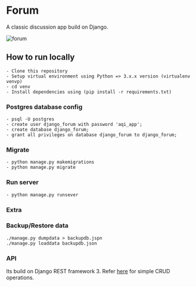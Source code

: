 # Forum
A classic discussion app build on Django.

![forum](https://user-images.githubusercontent.com/43197293/85027639-dc28de80-b199-11ea-8a0a-0d01d9a69e8f.png)

## How to run locally
```
- Clone this repository
- Setup virtual environment using Python => 3.x.x version (virtualenv venvp)
- cd venv
- Install dependencies using (pip install -r requirements.txt)
```

### Postgres database config
```
- psql -U postgres
- create user django_forum with password 'aqi_app';
- create database django_forum;
- grant all privileges on database django_forum to django_forum;
```

### Migrate
```
- python manage.py makemigrations
- python manage.py migrate
```

### Run server
```
- python manage.py runsever
```
### Extra
### Backup/Restore data
```
./manage.py dumpdata > backupdb.jspn
./manage.py loaddata backupdb.json
```

### API
Its build on Django REST framework 3. Refer [here](https://github.com/hbvj99/forum/blob/master/REST_API.txt) for simple CRUD operations.
